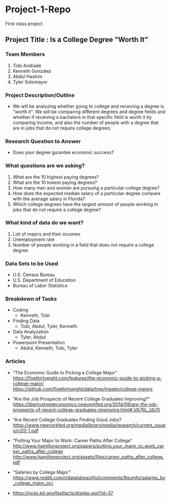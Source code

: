 # Project-1-Repo
First class project

## Project Title : Is a College Degree "Worth It"

### Team Members
1. Tobi Andrade
1. Kenneth Gonzalez
1. Abdul Hashim
1. Tyler Sotomayor

### Project Description/Outline
* We will be analyzing whether going to college and receiving a degree is "worth it". We will be comparing different degrees and degree fields and whether if receiving a bachelors in that specific field is worth it by comparing income, and also the number of people with a degree that are in jobs that do not require college degrees. 

### Research Question to Answer
* Does your degree gurantee economic success?

### What questions are we asking?
1. What are the 10 highest paying degrees?
1. What are the 10 lowest paying degrees?
1. How many men and women are pursuing a particular college degree? 
1. How does the expected median salary of a particular degree compare with the average salary in Florida?
1. Which college degrees have the largest amount of people working in jobs that do not require a college degree? 
	
### What kind of data do we want?
1. List of majors and their incomes
1. Unemployment rate
1. Number of people working in a field that does not require a college degree.

### Data Sets to be Used
* U.S. Census Bureau
* U.S. Department of Education
* Bureau of Labor Statistics
	
### Breakdown of Tasks
* Coding
	* Kenneth, Tobi
* Finding Data
	* Tobi, Abdul, Tyler, Kenneth
* Data Analyzation
	* Tyler, Abdul
* Powerpoint Presentation 
	* Abdul, Kenneth, Tobi, Tyler

### Articles 
* “The Economic Guide to Picking a College Major”
https://fivethirtyeight.com/features/the-economic-guide-to-picking-a-college-major/
https://github.com/fivethirtyeight/data/tree/master/college-majors

* “Are the Job Prospects of Recent College Graduates Improving?”
https://libertystreeteconomics.newyorkfed.org/2014/09/are-the-job-prospects-of-recent-college-graduates-improving.html#.VA76L_ldU1I

* “Are Recent College Graduates Finding Good Jobs?
https://www.newyorkfed.org/medialibrary/media/research/current_issues/ci20-1.pdf

* “Putting Your Major to Work: Career Paths After College”
http://www.hamiltonproject.org/papers/putting_your_major_to_work_career_paths_after_college
http://www.hamiltonproject.org/assets/files/career_paths_after_college.pdf

* “Salaries by College Major”
https://www.reddit.com/r/dataisbeautiful/comments/8qumfo/salaries_by_college_major_oc/

* https://nces.ed.gov/fastfacts/display.asp?id=37
